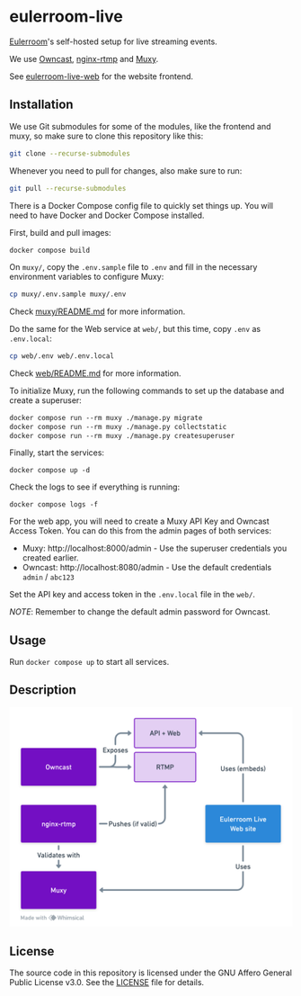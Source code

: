 # eulerroom-live

[Eulerroom](https://live.eulerroom.com/)'s self-hosted setup for live streaming
events.

We use [Owncast](https://github.com/owncast/owncast),
[nginx-rtmp](https://github.com/arut/nginx-rtmp-module) and
[Muxy](https://github.com/munshkr/muxy).

See [eulerroom-live-web](https://github.com/EulerRoom/eulerroom-live-web) for the website frontend.

## Installation

We use Git submodules for some of the modules, like the frontend and muxy, so
make sure to clone this repository like this:

```bash
git clone --recurse-submodules
```

Whenever you need to pull for changes, also make sure to run:

```bash
git pull --recurse-submodules
```

There is a Docker Compose config file to quickly set things up. You will need to
have Docker and Docker Compose installed.

First, build and pull images:

```bash
docker compose build
```

On `muxy/`, copy the `.env.sample` file to `.env` and fill in the necessary
environment variables to configure Muxy:

```bash
cp muxy/.env.sample muxy/.env
```

Check [muxy/README.md](muxy/README.md) for more information.

Do the same for the Web service at `web/`, but this time, copy `.env` as
`.env.local`:

```bash
cp web/.env web/.env.local
```

Check [web/README.md](web/README.md) for more information.

To initialize Muxy, run the following commands to set up the database and create
a superuser:

```
docker compose run --rm muxy ./manage.py migrate
docker compose run --rm muxy ./manage.py collectstatic
docker compose run --rm muxy ./manage.py createsuperuser
```

Finally, start the services:

```
docker compose up -d
```

Check the logs to see if everything is running:

```
docker compose logs -f
```

For the web app, you will need to create a Muxy API Key and Owncast Access
Token.  You can do this from the admin pages of both services:

* Muxy: http://localhost:8000/admin - Use the superuser credentials you created
  earlier.
* Owncast: http://localhost:8080/admin - Use the default credentials
  `admin` / `abc123`

Set the API key and access token in the `.env.local` file in the `web/`.

*NOTE*: Remember to change the default admin password for Owncast.

## Usage

Run `docker compose up` to start all services.

## Description

![Services high-level block diagram](services.png)

## License

The source code in this repository is licensed under the GNU Affero General
Public License v3.0. See the [LICENSE](LICENSE) file for details.
